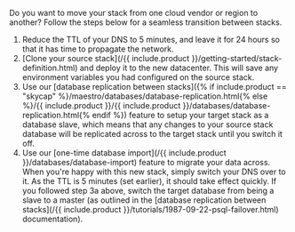 Do you want to move your stack from one cloud vendor or region to another? Follow the steps below for a seamless transition between stacks.

1.  Reduce the TTL of your DNS to 5 minutes, and leave it for 24 hours so that it has time to propagate the network.
2.  [Clone your source stack](/{{ include.product }}/getting-started/stack-definition.html) and deploy it to the new datacenter. This will save any environment variables you had configured on the source stack.
3.  Use our [database replication between stacks]({% if include.product == "skycap" %}/maestro/databases/database-replication.html{% else %}/{{ include.product }}/{{ include.product }}/databases/database-replication.html{% endif %}) feature to setup your target stack as a database slave, which means that any changes to your source stack database will be replicated across to the target stack until you switch it off.
4.  Use our [one-time database import](/{{ include.product }}/databases/database-import) feature to migrate your data across.
When you're happy with this new stack, simply switch your DNS over to it. As the TTL is 5 minutes (set earlier), it should take effect quickly.
If you followed step 3a above, switch the target database from being a slave to a master (as outlined in the [database replication between stacks](/{{ include.product }}/tutorials/1987-09-22-psql-failover.html) documentation).

